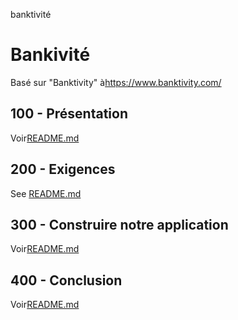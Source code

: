 banktivité

# Bankivité

Basé sur "Banktivity" à<https://www.banktivity.com/>

## 100 - Présentation

Voir[README.md](./100/README.md)

## 200 - Exigences

See [README.md](./200/README.md)

## 300 - Construire notre application

Voir[README.md](./300/README.md)

## 400 - Conclusion

Voir[README.md](./400/README.md)
